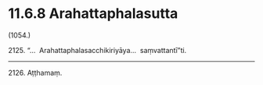 # 11.6.8 Arahattaphalasutta

(1054.)

2125\. “…  Arahattaphalasacchikiriyāya…  saṃvattantī”ti.

---

2126\. Aṭṭhamaṃ.

